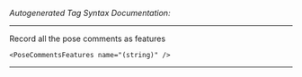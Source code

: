 _Autogenerated Tag Syntax Documentation:_

---
Record all the pose comments as features

```
<PoseCommentsFeatures name="(string)" />
```



---
